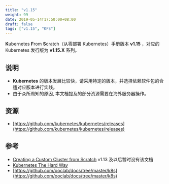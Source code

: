 ```yaml
---
title: "v1.15"
weight: 99
date: 2019-05-14T17:50:00+08:00
draft: false
tags: ["v1.15", "KFS"]
---
```


**K**ubernetes **F**rom **S**cratch（从零部署 Kubernetes）手册版本 **v1.15** ，对应的 Kubernetes 发行版为 **v1.15.X** 系列。


## 说明

- **Kubernetes** 的版本发展比较快，请采用特定的版本，并选择依赖软件包的合适对应版本进行实践。
- 由于众所周知的原因, 本文档提及的部分资源需要在海外服务器操作。


## 资源

- [https://github.com/kubernetes/kubernetes/releases](https://github.com/kubernetes/kubernetes/releases)


## 参考

- [Creating a Custom Cluster from Scratch](https://v1-12.docs.kubernetes.io/docs/setup/scratch/) v1.13 及以后暂时没有该文档
- [Kubernetes The Hard Way](https://github.com/kelseyhightower/kubernetes-the-hard-way)
- [https://github.com/ooclab/docs/tree/master/k8s](https://github.com/ooclab/docs/tree/master/k8s)
